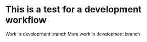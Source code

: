 # This is a test for a development workflow

Work in development branch
More work in development branch
